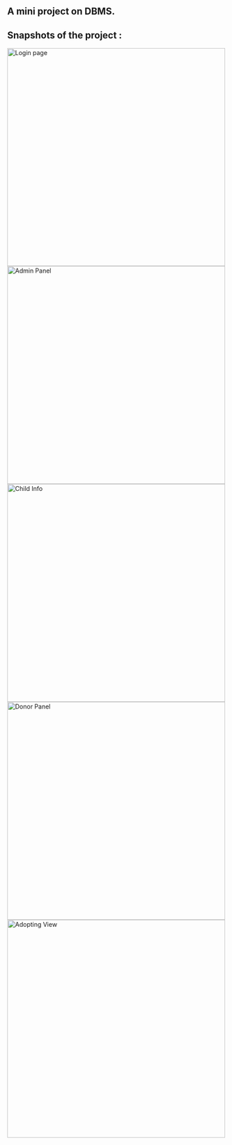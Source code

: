 ## A mini project on DBMS. 

## Snapshots of the project :
<img width="500" alt="Login page" src="https://user-images.githubusercontent.com/76659793/232550006-470cd019-fa25-47a9-874f-b6374c18fa39.png">
<img width="500" alt="Admin Panel" src="https://user-images.githubusercontent.com/76659793/232549423-8f82b33b-d4f8-4023-8b87-4ce27690307d.png">
<img width="500" alt="Child Info" src="https://user-images.githubusercontent.com/76659793/232549460-e5ead84d-f4c1-45ab-a0ad-cdac4a88a30f.png">
<img width="500" alt="Donor Panel" src="https://user-images.githubusercontent.com/76659793/232549663-bb7fc2d8-cdfe-4b16-b917-d6a9ae532bc4.png">
<img width="500" alt="Adopting View" src="https://user-images.githubusercontent.com/76659793/232549940-aab43ebc-26ed-4d4a-9ccb-ed6abb01b15e.png">

